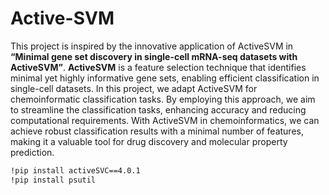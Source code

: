 # Active-SVM
This project is inspired by the innovative application of ActiveSVM in **“Minimal gene set discovery in single-cell mRNA-seq datasets with ActiveSVM”**. **ActiveSVM** is a feature selection technique that identifies minimal yet highly informative gene sets, enabling efficient classification in single-cell datasets. In this project, we adapt ActiveSVM for chemoinformatic classification tasks. By employing this approach, we aim to streamline the classification tasks, enhancing accuracy and reducing computational requirements. With ActiveSVM in chemoinformatics, we can achieve robust classification results with a minimal number of features, making it a valuable tool for drug discovery and molecular property prediction.

```bash
!pip install activeSVC==4.0.1
!pip install psutil
```
